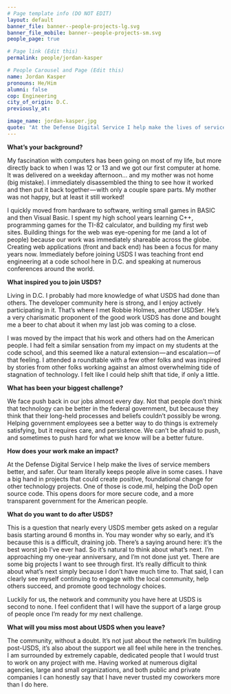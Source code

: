 ```yaml
---
# Page template info (DO NOT EDIT)
layout: default
banner_file: banner--people-projects-lg.svg
banner_file_mobile: banner--people-projects-sm.svg
people_page: true

# Page link (Edit this)
permalink: people/jordan-kasper

# People Carousel and Page (Edit this)
name: Jordan Kasper
pronouns: He/Him
alumni: false
cop: Engineering
city_of_origin: D.C.
previously_at:

image_name: jordan-kasper.jpg
quote: "At the Defense Digital Service I help make the lives of service members better, and safer."
---
```


**What’s your background?**

My fascination with computers has been going on most of my life, but more directly back to when I was 12 or 13 and we got our first computer at home. It was delivered on a weekday afternoon… and my mother was not home (big mistake). I immediately disassembled the thing to see how it worked and then put it back together — with only a couple spare parts. My mother was not happy, but at least it still worked!

I quickly moved from hardware to software, writing small games in BASIC and then Visual Basic. I spent my high school years learning C++, programming games for the TI-82 calculator, and building my first web sites. Building things for the web was eye-opening for me (and a lot of people) because our work was immediately shareable across the globe. Creating web applications (front and back end) has been a focus for many years now. Immediately before joining USDS I was teaching front end engineering at a code school here in D.C. and speaking at numerous conferences around the world.

**What inspired you to join USDS?**

Living in D.C. I probably had more knowledge of what USDS had done than others. The developer community here is strong, and I enjoy actively participating in it. That’s where I met Robbie Holmes, another USDSer. He’s a very charismatic proponent of the good work USDS has done and bought me a beer to chat about it when my last job was coming to a close.

I was moved by the impact that his work and others had on the American people. I had felt a similar sensation from my impact on my students at the code school, and this seemed like a natural extension — and escalation — of that feeling. I attended a roundtable with a few other folks and was inspired by stories from other folks working against an almost overwhelming tide of stagnation of technology. I felt like I could help shift that tide, if only a little.

**What has been your biggest challenge?**

We face push back in our jobs almost every day. Not that people don’t think that technology can be better in the federal government, but because they think that their long-held processes and beliefs couldn’t possibly be wrong. Helping government employees see a better way to do things is extremely satisfying, but it requires care, and persistence. We can’t be afraid to push, and sometimes to push hard for what we know will be a better future.

**How does your work make an impact?**

At the Defense Digital Service I help make the lives of service members better, and safer. Our team literally keeps people alive in some cases. I have a big hand in projects that could create positive, foundational change for other technology projects. One of those is code.mil, helping the DoD open source code. This opens doors for more secure code, and a more transparent government for the American people.

**What do you want to do after USDS?**

This is a question that nearly every USDS member gets asked on a regular basis starting around 6 months in. You may wonder why so early, and it’s because this is a difficult, draining job. There’s a saying around here: it’s the best worst job I’ve ever had. So it’s natural to think about what’s next. I’m approaching my one-year anniversary, and I’m not done just yet. There are some big projects I want to see through first. It’s really difficult to think about what’s next simply because I don’t have much time to. That said, I can clearly see myself continuing to engage with the local community, help others succeed, and promote good technology choices.

Luckily for us, the network and community you have here at USDS is second to none. I feel confident that I will have the support of a large group of people once I’m ready for my next challenge.

**What will you miss most about USDS when you leave?**

The community, without a doubt. It’s not just about the network I’m building post-USDS, it’s also about the support we all feel while here in the trenches. I am surrounded by extremely capable, dedicated people that I would trust to work on any project with me. Having worked at numerous digital agencies, large and small organizations, and both public and private companies I can honestly say that I have never trusted my coworkers more than I do here.
